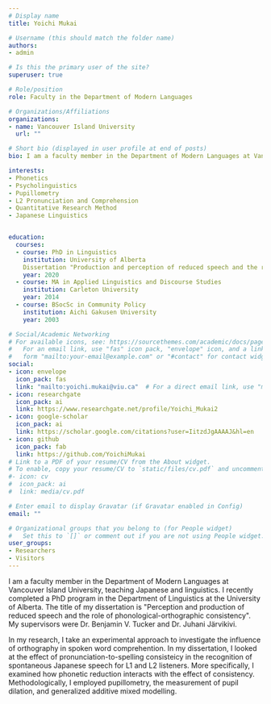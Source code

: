 ```yaml
---
# Display name
title: Yoichi Mukai

# Username (this should match the folder name)
authors:
- admin

# Is this the primary user of the site?
superuser: true

# Role/position
role: Faculty in the Department of Modern Languages

# Organizations/Affiliations
organizations:
- name: Vancouver Island University
  url: ""

# Short bio (displayed in user profile at end of posts)
bio: I am a faculty member in the Department of Modern Languages at Vancouver Island University, teaching Japanese and linguistics courses.

interests:
- Phonetics
- Psycholinguistics
- Pupillometry
- L2 Pronunciation and Comprehension
- Quantitative Research Method
- Japanese Linguistics


education:
  courses:
  - course: PhD in Linguistics
    institution: University of Alberta
    Dissertation "Production and perception of reduced speech and the role of phonological-orthographic consistency"
    year: 2020
  - course: MA in Applied Linguistics and Discourse Studies
    institution: Carleton University
    year: 2014
  - course: BSocSc in Community Policy
    institution: Aichi Gakusen University
    year: 2003

# Social/Academic Networking
# For available icons, see: https://sourcethemes.com/academic/docs/page-builder/#icons
#   For an email link, use "fas" icon pack, "envelope" icon, and a link in the
#   form "mailto:your-email@example.com" or "#contact" for contact widget.
social:
- icon: envelope
  icon_pack: fas
  link: "mailto:yoichi.mukai@viu.ca"  # For a direct email link, use "mailto:yoichi.mukai@viu.ca".
- icon: researchgate
  icon_pack: ai
  link: https://www.researchgate.net/profile/Yoichi_Mukai2
- icon: google-scholar
  icon_pack: ai
  link: https://scholar.google.com/citations?user=IitzdJgAAAAJ&hl=en
- icon: github
  icon_pack: fab
  link: https://github.com/YoichiMukai
# Link to a PDF of your resume/CV from the About widget.
# To enable, copy your resume/CV to `static/files/cv.pdf` and uncomment the lines below.
#- icon: cv
#  icon_pack: ai
#  link: media/cv.pdf

# Enter email to display Gravatar (if Gravatar enabled in Config)
email: ""

# Organizational groups that you belong to (for People widget)
#   Set this to `[]` or comment out if you are not using People widget.
user_groups:
- Researchers
- Visitors
---
```


I am a faculty member in the Department of Modern Languages at Vancouver Island University, teaching Japanese and linguistics. I recently completed a PhD program in the Department of Linguistics at the University of Alberta. The title of my dissertation is "Perception and production of reduced speech and the role of phonological-orthographic consistency". My supervisors were Dr. Benjamin V. Tucker and Dr. Juhani Järvikivi.

In my research, I take an experimental approach to investigate the influence of orthography in spoken word comprehention. In my dissertation, I looked at the effect of pronunciation-to-spelling consisteicy in the recognition of spontaneous Japanese speech for L1 and L2 listeners. More specifically, I examined how phonetic reduction interacts with the effect of consistency. Methodologically, I employed pupillometry, the measurement of pupil dilation, and generalized additive mixed modelling.
